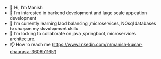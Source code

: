 - 👋 Hi, I’m Manish 
- 👀 I’m interested in backend development and large scale applcation development
- 🌱 I’m currently learning  laod balancing ,microservices, NOsql databases to  sharpen my development skills 
- 💞️ I’m looking to collaborate on  java ,springboot, microservices architecture.
- 📫 How to reach me (https://www.linkedin.com/in/manish-kumar-chaurasia-3606b1165/)

<!---
kmanish31/kmanish31 is a ✨ special ✨ repository because its `README.md` (this file) appears on your GitHub profile.
You can click the Preview link to take a look at your changes.
--->
